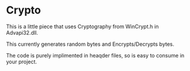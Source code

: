 Crypto
======

This is a little piece that uses Cryptography from WinCrypt.h in Advapi32.dll.

This currently generates random bytes and Encrypts/Decrypts bytes.

The code is purely implimented in heaqder files, so is easy to consume in your project.


